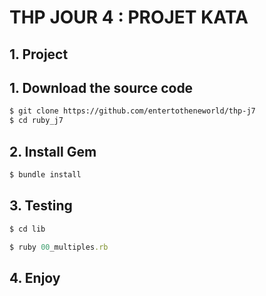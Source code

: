 # THP JOUR 4 : PROJET KATA


## 1. Project


## 1. Download the source code

```bash
$ git clone https://github.com/entertotheneworld/thp-j7
$ cd ruby_j7
```

## 2. Install Gem

```ruby
$ bundle install
```


## 3. Testing
```ruby
$ cd lib

$ ruby 00_multiples.rb
```

## 4. Enjoy
